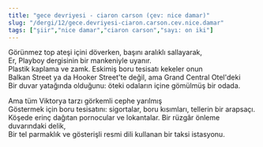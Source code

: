 ```yaml
---
title: "gece devriyesi - ciaron carson (çev: nice damar)"
slug: "/dergi/12/gece.devriyesi-ciaron.carson.cev.nice.damar"
tags: ["şiir","nice damar","ciaron carson","sayı: on iki"]
---
```

Görünmez top ateşi içini döverken, başını aralıklı sallayarak,    
Er, Playboy dergisinin bir mankeniyle uyanır.  
Plastik kaplama ve zamk. Eskimiş boru tesisatı kekeler onun  
Balkan Street ya da Hooker Street'te değil, ama Grand Central Otel'deki  
Bir duvar yatağında olduğunu: öteki odaların içine gömülmüş bir odada.

Ama tüm Viktorya tarzı görkemli cephe yarılmış  
Göstermek için boru tesisatını: sigortalar, boru kısımları, tellerin bir
arapsaçı.  
Köşede erinç dağıtan pornocular ve lokantalar. Bir rüzgâr önleme
duvarındaki delik,  
Bir tel parmaklık ve gösterişli resmi dili kullanan bir taksi istasyonu.

